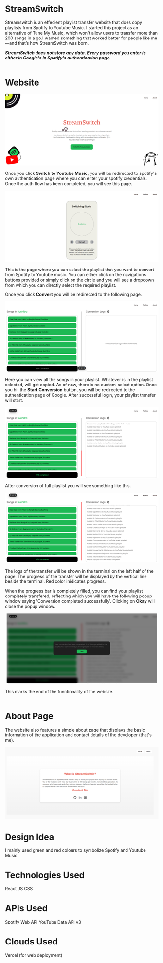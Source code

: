 # StreamSwitch
 
 Streamswitch is an effecient playlist transfer website that does copy playlists from Spotify to Youtube Music. I started this project as an alternative of Tune My Music, which won't allow users to transfer more than 200 songs in a go.I wanted something that worked better for people like me—and that’s how StreamSwitch was born.

***StreamSwitch does not store any data. Every password you enter is either in Google's in Spotify's authentication page.***
<br><br>

# Website
![Home page](https://github.com/LahariBonthu/StreamSwitch/blob/main/images/home.png)

Once you click **Switch to Youtube Music**, you will be redirected to spotify's own authentication page where you can enter your spotify credentials. Once the auth flow has been completed, you will see this page.

![Playlists](https://github.com/LahariBonthu/StreamSwitch/blob/main/images/playlists.png)

This is the page where you can select the playlist that you want to convert from Spotify to Youtube music. You can either click on the navigations buttons provided or simply click on the circle and you will see a dropdown from which you can directly select the required playlist. 

Once you click **Convert** you will be redirected to the following page.

![Before Conversion](https://github.com/LahariBonthu/StreamSwitch/blob/main/images/pre-conversion.png)

Here you can view all the songs in your playlist. Whatever is in the playlist selected, will get copied. As of now, there is no custom-select option. Once you hit the **Start Conversion** button, you will be redirected to the authentication page of Google. After successful login, your playlist transfer will start. 

![Conversion](https://github.com/LahariBonthu/StreamSwitch/blob/main/images/conversion-logs.png)

After conversion of full playlist you will see something like this.

![After Conversion](https://github.com/LahariBonthu/StreamSwitch/blob/main/images/post-conversion.png)

The logs of the transfer will be shown in the terminal on the left half of the page. The progress
of the transfer will be displayed by the vertical line beside the terminal. Red color inidicates progress.

When the progress bar is completely filled, you can find your playlist completely transfered, reflecting which you will have the following popup window saying 'Conversion completed successfully'. Clicking on **Okay** will close the popup window.

![Popup](https://github.com/LahariBonthu/StreamSwitch/blob/main/images/pop-up.png)

This marks the end of the functionality of the website.
<br><br>

# About Page

The website also features a simple about page that displays the basic information of the application and contact details of the developer (that's me).

![Popup](https://github.com/LahariBonthu/StreamSwitch/blob/main/images/about.png)

# Design Idea

I mainly used green and red colours to symbolize Spotify and Youtube Music

# Technologies Used

React JS
CSS

# APIs Used

Spotify Web API
YouTube Data API v3

# Clouds Used

Vercel (for web deployment)




